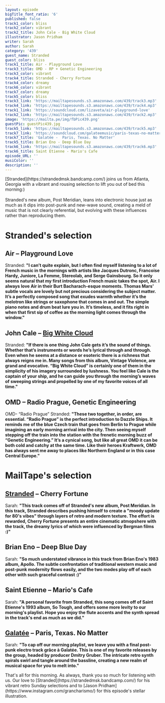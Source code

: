 ```yaml
---
layout: episode
bigTitle_font_ratio: '6'
published: false
track1_color: bliss
track2_color: vibrant
track2_title: John Cale - Big White Cloud
illustrator: Jason Pridham
writer: Sarah
author: Sarah
category: '439'
guest_name: Stranded
guest_color: bliss
track1_title: Air - Playground Love
track3_title: OMD - RP + Genetic Engineering
track3_color: vibrant
track4_title: Stranded - Cherry Fortune
track4_color: dreamy
track6_color: vibrant
track7_color: dreamy
track5_color: bliss
track3_link: 'https://mailtapesounds.s3.amazonaws.com/439/track3.mp3'
track4_link: 'https://mailtapesounds.s3.amazonaws.com/439/track4.mp3'
track1_link: 'https://soundcloud.com/lizaveta/air-playground-love'
track2_link: 'https://mailtapesounds.s3.amazonaws.com/439/track2.mp3'
image: 'https://mailta.pe/img/fbPic439.png'
guestPic: guestPic439.jpg
track5_link: 'https://mailtapesounds.s3.amazonaws.com/439/track5.mp3'
track7_link: 'https://soundcloud.com/galateemusic/paris-texas-no-matter-single-2015'
track7_title: 'Galatée -  Paris, Texas. No Matter'
track5_title: Brian Eno - Deep Blue Day
track6_link: 'https://mailtapesounds.s3.amazonaws.com/439/track6.mp3'
track6_title: Saint Etienne - Mario's Cafe
episode_URL: ''
musiColor: ''
description: ''
---
```

<p id="introduction">[Stranded](https://strandedmsk.bandcamp.com/) joins us from Atlanta, Georgia with a vibrant and rousing selection to lift you out of bed this morning:) 
<br><br>
Stranded's new album, Post Meridian, leans into electronic house just as much as it dips into post-punk and new-wave sound, creating a meld of music that is not clearly referential, but evolving with these influences rather than reproducing them.
</p>

# Stranded's selection

## Air – Playground Love
Stranded: **"**I can’t quite explain, but I often find myself listening to a lot of French music in the mornings with artists like Jacques Dutronc, Francoise Hardy, Juniore, La Femme, Stereolab, and Serge Gainsbourg. So it only seems natural that my first introduction French music takes the spot, Air. I always love Air in their Burt Bacharach-esque moments. Thomas Mars' subtle vocals are lovely but not precious considering the subject matter. It’s a perfectly composed song that exudes warmth whether it’s the melotron like strings or saxophone that comes in and out. The simple piano notes and drum beat lure you in. It’s timeless, and it fits right in when that first sip of coffee as the morning light comes through the window.**"**

## John Cale – [Big White Cloud](https://demofest.bandcamp.com/album/into-the-night)
Stranded: **"**If there is one thing John Cale gets it’s the sound of things. Whether that’s instruments or words he’s lyrical through and through. Even when he seems at a distance or esoteric there is a richness that always reigns me in. Many songs from this album, Vintage Violence, are grand and evocative. “Big White Cloud” is certainly one of them in the simplicity of his imagery surrounded by lushness. You feel like Cale is the captain of your ship, and he can guide you through the morning’s waves of sweeping strings and propelled by one of my favorite voices of all time.**"**

## OMD – Radio Prague, Genetic Engineering
OMD- “Radio Prague”
Stranded: **"**These two together, in order, are essential. “Radio Prague” is the perfect introduction to Dazzle Ships. It reminds me of the blue Czech train that goes from Berlin to Prague while imagining an early morning arrival into the city. Then seeing myself stepping off the train into the station with the frenetic morning buzz of “Genetic Engineering.” It’s a cynical song, but like all great OMD it can be both cold and catchy at the same time. Like their heroes Kraftwerk, OMD has always sent me away to places like Northern England or in this case Central Europe.**"**


# MailTape's selection

## [Stranded](https://strandedmsk.bandcamp.com/)  – Cherry Fortune
Sarah: **"**This track comes off of Stranded's new album, Post Meridian. In this track, Stranded describes pushing himself to create a "moody update for 80's vibes" through layers of retro and modern texture. The effort is rewarded, Cherry Fortune presents an entire cinematic atmopshere with the track, the dreamy lyrics of which were influenced by Bergman films :)**"**

## Brian Eno – Deep Blue Day
Sarah: **"**So much understated vibrance in this track from Brian Eno's 1983 album, Apollo. The subtle confrontation of traditional western music and post-punk modernity flows easily, and the two modes play off of each other with such graceful contrast :)**"**

## Saint Etienne – Mario's Cafe
Sarah: **"**A personal favorite from Stranded, this song comes off of Saint Etienne's 1993 album, So Tough, and offers some more levity to our morning's playlist. Hope you enjoy the flute accents and the synth spread in the track's end as much as we did.**"**

## [Galatée](https://hjordis-britt-astrom.bandcamp.com/) – Paris, Texas. No Matter
Sarah: **"**To cap off our morning playlist, we leave you with a final post-punk electro track grâce à Galatée. This is one of my favorite releases by the group, headed by producer Dmitry Gruber. The intricate retro synth spirals swirl and tangle around the bassline, creating a new realm of musical space for you to melt into.**"**


<p id="outroduction">That's all for this morning. As always, thank you so much for listening with us. Our love to [Stranded](https://strandedmsk.bandcamp.com/) for his vibrant retro Sunday selections and to [Jason Pridham](https://www.instagram.com/grancharismo/) for this episode's stellar illustration.</p>
